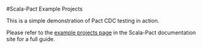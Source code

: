 #Scala-Pact Example Projects

This is a simple demonstration of Pact CDC testing in action.

Please refer to the [example projects page](http://io.itv.com/scala-pact/examples/index.html) in the Scala-Pact documentation site for a full guide.
